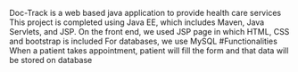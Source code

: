 Doc-Track is a web based java application to provide health care services
This project is completed using Java EE, which includes Maven, Java Servlets, and JSP.
On the front end, we used JSP page in which HTML, CSS and bootstrap is included
For databases, we use MySQL
#Functionalities
When a patient takes appointment, patient will fill the form and that data will be stored on database
